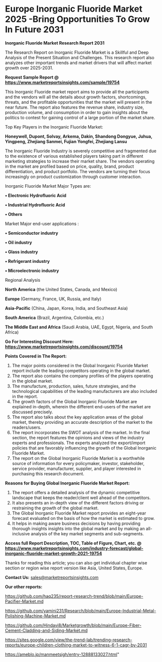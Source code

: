 # Europe Inorganic Fluoride Market 2025 -Bring Opportunities To Grow In Future 2031

<strong>Inorganic Fluoride Market Research Report 2031</strong>

The Research Report on Inorganic Fluoride Market is a Skillful and Deep Analysis of the Present Situation and Challenges. This research report also analyzes other important trends and market drivers that will affect market growth over 2025-2031.

<strong>Request Sample Report @ <a href=https://www.marketreportsinsights.com/sample/19754>https://www.marketreportsinsights.com/sample/19754</a></strong>

This Inorganic Fluoride market report aims to provide all the participants and the vendors will all the details about growth factors, shortcomings, threats, and the profitable opportunities that the market will present in the near future. The report also features the revenue share, industry size, production volume, and consumption in order to gain insights about the politics to contest for gaining control of a large portion of the market share.

Top Key Players in the Inorganic Fluoride Market:

<strong>Honeywell, Dupont, Solvay, Arkema, Dakin, Shandong Dongyue, Juhua, Yingpeng, Zhejiang Sanmei, Fujian Yongfei, Zhejiang Lansu</strong>

The Inorganic Fluoride Industry is severely competitive and fragmented due to the existence of various established players taking part in different marketing strategies to increase their market share. The vendors operating in the market are profiled based on price, quality, brand, product differentiation, and product portfolio. The vendors are turning their focus increasingly on product customization through customer interaction.

Inorganic Fluoride Market Major Types are:

<strong>• Electronic Hydrofluoric Acid

• Industrial Hydrofluoric Acid

• Others</strong>

Market Major end-user applications :

<strong>• Semiconductor industry

• Oil industry

• Glass industry

• Refrigerant industry

• Microelectronic industry</strong>

Regional Analysis

</u><strong><b>North America</b></strong> (the United States, Canada, and Mexico)

<strong><b>Europe </b></strong>(Germany, France, UK, Russia, and Italy)

<strong><b>Asia-Pacific</b></strong> (China, Japan, Korea, India, and Southeast Asia)

<strong><b>South America</b></strong> (Brazil, Argentina, Colombia, etc.)

<strong><b>The Middle East and Africa</b></strong> (Saudi Arabia, UAE, Egypt, Nigeria, and South Africa)

<strong>Go For Interesting Discount Here: <a href=https://www.marketreportsinsights.com/discount/19754>https://www.marketreportsinsights.com/discount/19754</a></strong>

<strong>Points Covered in The Report:</strong>
<ol>
  <li>The major points considered in the Global Inorganic Fluoride Market report include the leading competitors operating in the global market.</li>
  <li>The report also contains the company profiles of the players operating in the global market.</li>
  <li>The manufacture, production, sales, future strategies, and the technological capabilities of the leading manufacturers are also included in the report.</li>
  <li>The growth factors of the Global Inorganic Fluoride Market are explained in-depth, wherein the different end-users of the market are discussed precisely.</li>
  <li>The report also talks about the key application areas of the global market, thereby providing an accurate description of the market to the readers/users.</li>
  <li>The report incorporates the SWOT analysis of the market. In the final section, the report features the opinions and views of the industry experts and professionals. The experts analyzed the export/import policies that are favorably influencing the growth of the Global Inorganic Fluoride Market.</li>
  <li>The report on the Global Inorganic Fluoride Market is a worthwhile source of information for every policymaker, investor, stakeholder, service provider, manufacturer, supplier, and player interested in purchasing this research document.</li>
</ol>
<strong>Reasons for Buying Global Inorganic Fluoride Market Report:</strong>

<ol>
  <li>The report offers a detailed analysis of the dynamic competitive landscape that keeps the reader/client well ahead of the competitors.</li>
  <li>It also presents an in-depth view of the different factors driving or restraining the growth of the global market.</li>
  <li>The Global Inorganic Fluoride Market report provides an eight-year forecast evaluated on the basis of how the market is estimated to grow.</li>
  <li>It helps in making aware business decisions by having providing thorough insights insights into the global market and by making an all-inclusive analysis of the key market segments and sub-segments.</li>
</ol>
<strong>Access full Report Description, TOC, Table of Figure, Chart, etc. @ <a href=https://www.marketreportsinsights.com/industry-forecast/global-inorganic-fluoride-market-growth-2021-19754>https://www.marketreportsinsights.com/industry-forecast/global-inorganic-fluoride-market-growth-2021-19754</a></strong>


Thanks for reading this article; you can also get individual chapter wise section or region wise report version like Asia, United States, Europe.

<strong>Contact Us:</strong>
sales@marketreportsinsights.com

<strong>Our other reports:</strong>

<a href=https://github.com/haq235/report-research-trend/blob/main/Europe-Pacifier-Market.md>https://github.com/haq235/report-research-trend/blob/main/Europe-Pacifier-Market.md</a>

<a href=https://github.com/yamini231/Research/blob/main/Europe-Industrial-Metal-Polishing-Machine-Market.md>https://github.com/yamini231/Research/blob/main/Europe-Industrial-Metal-Polishing-Machine-Market.md</a>

<a href=https://github.com/Hindavi8/Marketgrowth/blob/main/Europe-Fiber-Cement-Cladding-and-Siding-Market.md>https://github.com/Hindavi8/Marketgrowth/blob/main/Europe-Fiber-Cement-Cladding-and-Siding-Market.md</a>

<a href=https://sites.google.com/view/the-trend-lab/trending-research-reports/europe-children-clothing-market-to-witness-6-1-cagr-by-2031>https://sites.google.com/view/the-trend-lab/trending-research-reports/europe-children-clothing-market-to-witness-6-1-cagr-by-2031</a>

<a href=https://ameblo.jp/manmeetsigh/entry-12888133027.html>https://ameblo.jp/manmeetsigh/entry-12888133027.html</a>"

